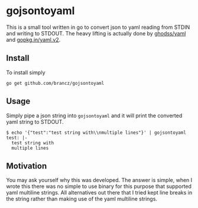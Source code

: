 # gojsontoyaml

This is a small tool written in go to convert json to yaml reading from STDIN and writing to STDOUT. The heavy lifting is actually done by [ghodss/yaml](https://github.com/ghodss/yaml) and [gopkg.in/yaml.v2](http://gopkg.in/yaml.v2).

## Install

To install simply

```
go get github.com/brancz/gojsontoyaml
```

## Usage

Simply pipe a json string into `gojsontoyaml` and it will print the converted yaml string to STDOUT.

```
$ echo '{"test":"test string with\\nmultiple lines"}' | gojsontoyaml
test: |-
  test string with
  multiple lines
```

## Motivation

You may ask yourself why this was developed. The answer is simple, when I wrote this there was no simple to use binary for this purpose that supported yaml multiline strings. All alternatives out there that I tried kept line breaks in the string rather than making use of the yaml multiline strings.
